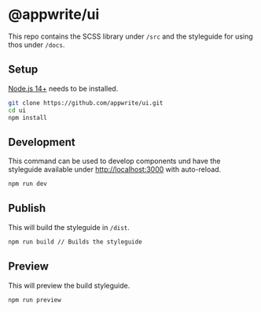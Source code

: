 # @appwrite/ui

This repo contains the SCSS library under `/src` and the styleguide for using thos under `/docs`.

## Setup

[Node.js 14+](https://nodejs.org/) needs to be installed.

```sh
git clone https://github.com/appwrite/ui.git
cd ui
npm install
```

## Development

This command can be used to develop components und have the styleguide available under [http://localhost:3000](http://localhost:3000) with auto-reload.

```sh
npm run dev
```

## Publish

This will build the styleguide in `/dist`.

```sh
npm run build // Builds the styleguide
```

## Preview

This will preview the build styleguide.

```sh
npm run preview
```
